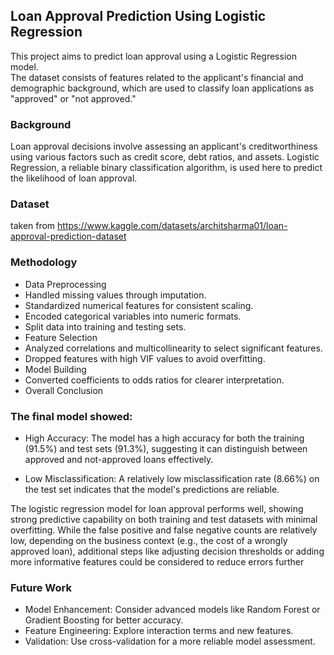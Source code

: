 ## Loan Approval Prediction Using Logistic Regression

This project aims to predict loan approval using a Logistic Regression model.  
The dataset consists of features related to the applicant's financial and demographic background, which are used to classify loan applications 
as "approved" or "not approved."

### Background
Loan approval decisions involve assessing an applicant's creditworthiness using various
factors such as credit score, debt ratios, and assets. 
Logistic Regression, a reliable binary classification algorithm, is used here to predict the likelihood of loan approval.

### Dataset
taken from https://www.kaggle.com/datasets/architsharma01/loan-approval-prediction-dataset

### Methodology
- Data Preprocessing
 - Handled missing values through imputation.
- Standardized numerical features for consistent scaling.
- Encoded categorical variables into numeric formats.
- Split data into training and testing sets.
- Feature Selection
- Analyzed correlations and multicollinearity to select significant features.
- Dropped features with high VIF values to avoid overfitting.
- Model Building
- Converted coefficients to odds ratios for clearer interpretation.
- Overall Conclusion

### The final model showed:

- High Accuracy: The model has a high accuracy for both the training (91.5%) and test sets (91.3%),
suggesting it can distinguish between approved and not-approved loans effectively.  

- Low Misclassification: A relatively low misclassification rate (8.66%) on the test set indicates that the model's predictions are reliable.  

The logistic regression model for loan approval performs well, showing strong predictive capability on both training and test datasets 
with minimal overfitting. While the false positive and false negative counts are relatively low, depending on the business context 
(e.g., the cost of a wrongly approved loan), 
additional steps like adjusting decision thresholds or adding more informative features could be considered to reduce errors further

### Future Work
- Model Enhancement: Consider advanced models like Random Forest or Gradient Boosting for better accuracy.
- Feature Engineering: Explore interaction terms and new features.
- Validation: Use cross-validation for a more reliable model assessment.
